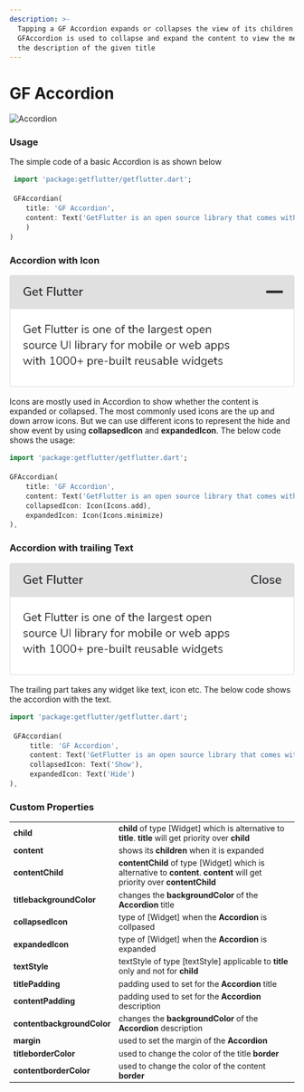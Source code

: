 ```yaml
---
description: >-
  Tapping a GF Accordion expands or collapses the view of its children.
  GFAccordion is used to collapse and expand the content to view the messages or
  the description of the given title
---
```


# GF Accordion

![Accordion](https://ik.imagekit.io/ionicfirebaseapp/docs/tr:dpr-auto,tr:w-auto/Accordion_2x_kucB2_qHr.png)



### 

### Usage

The simple code of a basic Accordion is as shown below

```dart
 import 'package:getflutter/getflutter.dart';
 
 GFAccordian(
    title: 'GF Accordion',
    content: Text('GetFlutter is an open source library that comes with pre-build 1000+ UI components.'
    )
)
```

### Accordion with Icon

![Accordion with Icon](.gitbook/assets/accordion-with-icon-2x.png)

Icons are mostly used in Accordion to show whether  the content is expanded or collapsed. The most commonly used icons are the up and down arrow icons. But we can use different icons to represent the hide and show event by using **collapsedIcon** and **expandedIcon**. The below code shows the usage:

```dart
import 'package:getflutter/getflutter.dart';

GFAccordian(
    title: 'GF Accordion',
    content: Text('GetFlutter is an open source library that comes with pre-build 1000+ UI components.'),
    collapsedIcon: Icon(Icons.add),
    expandedIcon: Icon(Icons.minimize)
),
```

### Accordion with trailing Text

![Accordion with Trailing Text](.gitbook/assets/accordion-with-text-2x.png)

The trailing part takes any widget like text, icon etc. The below code shows the accordion with the text.

```dart
import 'package:getflutter/getflutter.dart';
 
 GFAccordian(
     title: 'GF Accordion',
     content: Text('GetFlutter is an open source library that comes with pre-build 1000+ UI components.'),
     collapsedIcon: Text('Show'),
     expandedIcon: Text('Hide')
),
```

### Custom Properties

|  |  |
| :--- | :--- |
| **child** | **child** of type \[Widget\] which is alternative to **title**. **title** will get priority over **child** |
| **content** | shows its **children** when it is expanded |
| **contentChild** | **contentChild** of type \[Widget\] which is alternative to **content**. **content** will get priority over **contentChild** |
| **titlebackgroundColor** | changes the **backgroundColor** of the **Accordion** title |
| **collapsedIcon** | type of \[Widget\] when the **Accordion** is collpased |
| **expandedIcon** | type of \[Widget\] when the **Accordion** is expanded |
| **textStyle** | textStyle of type \[textStyle\] applicable to **title** only and not for **child** |
| **titlePadding** | padding used to set for the **Accordion** title |
| **contentPadding** | padding used to set for the **Accordion** description |
| **contentbackgroundColor** | changes the **backgroundColor** of the **Accordion** description |
| **margin** | used to set the margin of the **Accordion** |
| **titleborderColor** | used to change the color of the title **border** |
| **contentborderColor** | used to change the color of the content **border** |

